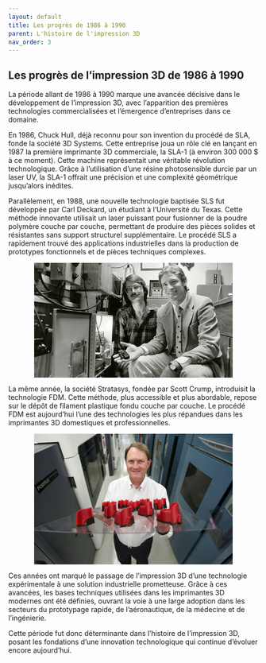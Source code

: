 ```yaml
---
layout: default
title: Les progrès de 1986 à 1990
parent: L'histoire de l'impression 3D
nav_order: 3
---
```


## Les progrès de l’impression 3D de 1986 à 1990

La période allant de 1986 à 1990 marque une avancée décisive dans le développement de l’impression 3D, avec l’apparition des premières technologies commercialisées et l’émergence d’entreprises dans ce domaine.

En 1986, Chuck Hull, déjà reconnu pour son invention du procédé de SLA, fonde la société 3D Systems. Cette entreprise joua un rôle clé en lançant en 1987 la première imprimante 3D commerciale, la SLA-1 (à environ 300 000 $ à ce moment). Cette machine représentait une véritable révolution technologique. Grâce à l’utilisation d’une résine photosensible durcie par un laser UV, la SLA-1 offrait une précision et une complexité géométrique jusqu’alors inédites.

Parallèlement, en 1988, une nouvelle technologie baptisée SLS fut développée par Carl Deckard, un étudiant à l’Université du Texas. Cette méthode innovante utilisait un laser puissant pour fusionner de la poudre polymère couche par couche, permettant de produire des pièces solides et résistantes sans support structurel supplémentaire. Le procédé SLS a rapidement trouvé des applications industrielles dans la production de prototypes fonctionnels et de pièces techniques complexes.

<p align="center">
  <img src="../images/Carl.jpg" alt="Carl Deckard" width="400px" style="display: block; margin: auto;" />
</p>

La même année, la société Stratasys, fondée par Scott Crump, introduisit la technologie FDM. Cette méthode, plus accessible et plus abordable, repose sur le dépôt de filament plastique fondu couche par couche. Le procédé FDM est aujourd’hui l’une des technologies les plus répandues dans les imprimantes 3D domestiques et professionnelles.

<p align="center">
  <img src="../images/Scott.jpg" alt="Scott" width="400px" style="display: block; margin: auto;" />
</p>

Ces années ont marqué le passage de l’impression 3D d’une technologie expérimentale à une solution industrielle prometteuse. Grâce à ces avancées, les bases techniques utilisées dans les imprimantes 3D modernes ont été définies, ouvrant la voie à une large adoption dans les secteurs du prototypage rapide, de l’aéronautique, de la médecine et de l’ingénierie.

Cette période fut donc déterminante dans l’histoire de l’impression 3D, posant les fondations d’une innovation technologique qui continue d’évoluer encore aujourd’hui.

